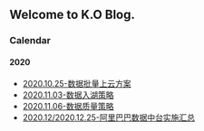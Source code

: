 ## Welcome to K.O Blog.

### Calendar

#### 2020

- [2020.10.25-数据批量上云方案](./2020.10/2020.10.25-数据批量上云方案.md)
- [2020.11.03-数据入湖策略](./2020.11/2020.11.03-数据入湖策略.md)
- [2020.11.06-数据质量策略](./2020.11/2020.11.06-数据质量策略.md)
- [2020.12/2020.12.25-阿里巴巴数据中台实施汇总](2020.12/2020.12.25-阿里巴巴数据中台实施汇总.md)
